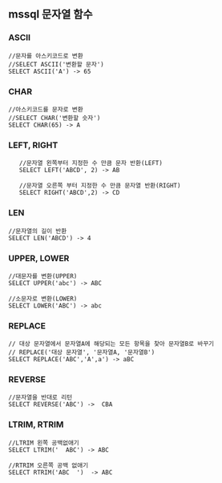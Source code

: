 ## mssql 문자열 함수

### ASCII

    //문자를 아스키코드로 변환
    //SELECT ASCII('변환할 문자')
    SELECT ASCII('A') -> 65
    
### CHAR

    //아스키코드를 문자로 변환
    //SELECT CHAR('변환할 숫자')
    SELECT CHAR(65) -> A
   
### LEFT, RIGHT

       //문자열 왼쪽부터 지정한 수 만큼 문자 반환(LEFT)
       SELECT LEFT('ABCD', 2) -> AB

       //문자열 오른쪽 부터 지정한 수 만큼 문자열 반환(RIGHT)
       SELECT RIGHT('ABCD',2) -> CD
   
### LEN

    //문자열의 길이 반환
    SELECT LEN('ABCD') -> 4
    
### UPPER, LOWER
    
    //대문자를 변환(UPPER)
    SELECT UPPER('abc') -> ABC
    
    //소문자로 변환(LOWER)
    SELECT LOWER('ABC') -> abc
    
### REPLACE
    // 대상 문자열에서 문자열A에 해당되는 모든 항목을 찾아 문자열B로 바꾸기
    // REPLACE('대상 문자열', '문자열A, '문자열B')
    SELECT REPLACE('ABC','A',a') -> aBC
    
### REVERSE
    //문자열을 반대로 리턴
    SELECT REVERSE('ABC') ->  CBA
    
### LTRIM, RTRIM
    //LTRIM 왼쪽 공백없애기
    SELECT LTRIM('  ABC') -> ABC
    
    //RTRIM 오른쪽 공백 없애기
    SELECT RTRIM('ABC  ')  -> ABC
